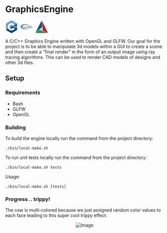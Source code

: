 # GraphicsEngine
<div>
    <img src="https://github.com/devicons/devicon/blob/master/icons/cplusplus/cplusplus-original.svg" title="cpp" alt="cpp" width="40" height="40"/>&nbsp;
    <img src="https://github.com/devicons/devicon/blob/master/icons/opengl/opengl-original.svg" title="openGL" alt="openGL" width="40" height="40"/>&nbsp;
    <img src="https://github.com/devicons/devicon/blob/master/icons/cmake/cmake-original.svg" title="cmake" alt="cmake" width="40" height="40"/>&nbsp;
</div>

  
A C/C++ Graphics Engine written with OpenGL and GLFW. Our goal for the project is to be able to manipulate 3d models within a GUI to create a scene and then create a "final render" in the form of an output image using ray tracing algorithms. This can be used to render CAD models of designs and other 3d files. 

## Setup

### Requirements

* Bash
* GLFW
* OpenGL

### Building

To build the engine locally run the command from the project directory:  
```
./bin/local-make.sh
```

To run unit tests locally run the command from the project directory:  

```
./bin/local-make.sh tests
```

Usage:

```
./bin/local-make.sh [tests] 
```

### Progress .. trippy!
The cow is multi-colored because we just assigned random color values to each face leading to this super cool trippy effect.
<div align=center>
    <img src="https://github.com/AdityaGupta03/GraphicsEngine/assets/30964417/c74c526a-7d16-4118-8d78-6a5630c52d65" alt="Image" style="width: 45%; height: auto;">

</div>


